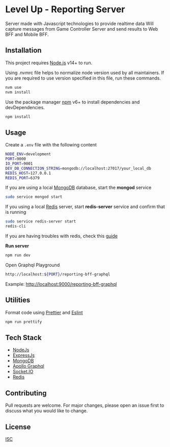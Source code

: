 # Level Up - Reporting Server

Server made with Javascript technologies to provide realtime data
Will capture messages from Game Controller Server and send results to Web BFF and Mobile BFF.

## Installation

This project requires [Node.js](https://nodejs.org/) v14+ to run.

Using .nvmrc file helps to normalize node version used by all maintainers.
If you are required to use version specified in this file, run these commands.

```bash
nvm use
nvm install
```

Use the package manager [npm](https://www.npmjs.com/get-npm) v6+ to install dependencies and devDependencies.

```bash
npm install
```
## Usage

Create a `.env` file with the following content

```bash
NODE_ENV=development
PORT=9000
IO_PORT=9001
DEV_DB_CONNECTION_STRING=mongodb://localhost:27017/your_local_db
REDIS_HOST=127.0.0.1
REDIS_PORT=6379
```

If you are using a local [MongoDB](https://docs.mongodb.com/manual/installation/) database, start the **mongod** service

```bash
sudo service mongod start
```

If you using a local [Redis](https://redis.io/topics/quickstart) server, start **redis-server** service and confirm that is running

```bash
sudo service redis-server start
redis-cli
```

If you are having troubles with redis, check this [guide](https://www.digitalocean.com/community/tutorials/how-to-install-and-secure-redis-on-ubuntu-18-04)

**Run server**

```bash
npm run dev
```

Open Graphql Playground

```bash
http://localhost:${PORT}/reporting-bff-graphql
```
Example: [http://localhost:9000/reporting-bff-graphql](http://localhost:9000/reporting-bff-graphql)

## Utilities

Format code using [Prettier](https://prettier.io/) and [Eslint](https://eslint.org/)

```bash
npm run prettify
```

## Tech Stack
- [NodeJs](https://nodejs.org/es/)
- [ExpressJs](https://expressjs.com/)
- [MongoDB](https://www.mongodb.com/)
- [Apollo Graphql](https://www.apollographql.com/)
- [Socket.IO](https://socket.io/)
- [Redis](https://redis.io/topics/quickstart)

## Contributing
Pull requests are welcome. For major changes, please open an issue first to discuss what you would like to change.

## License
[ISC](https://opensource.org/licenses/ISC)